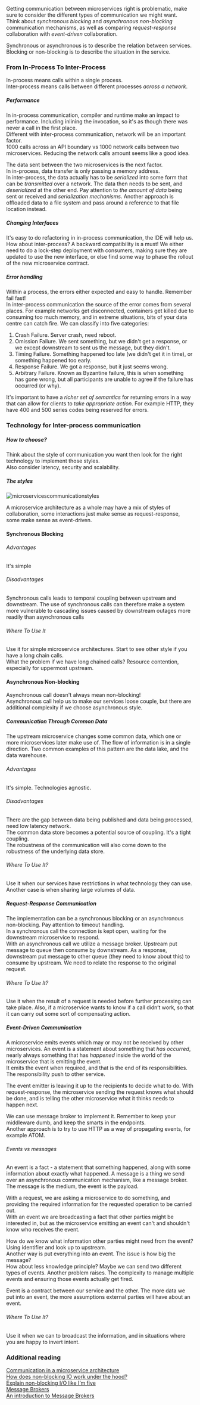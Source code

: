Getting communication between microservices right is problematic, make sure to consider the different types of communication we might want.  
Think about _synchronous blocking_ and _asynchronous non-blocking_ communication mechanisms, as well as comparing _request-response_ collaboration with _event-driven_ collaboration.

Synchronous or asynchronous is to describe the relation between services.  
Blocking or non-blocking is to describe the situation in the service.

### From In-Process To Inter-Process

In-process means calls within a single process.  
Inter-process means calls between different processes _across a network_.

##### Performance

In in-process communication, compiler and runtime make an impact to performance. Including inlining the invocation, so it's as though there was never a call in the first place.  
Different with inter-process communication, network will be an important factor.  
1000 calls across an API boundary vs 1000 network calls between two microservices. Reducing the network calls amount seems like a good idea.

The data sent between the two microservices is the next factor.  
In in-process, data transfer is only passing a memory address.  
In inter-process, the data actually has to be _serialized_ into some form that can be _transmitted_ over a network. The data then needs to be sent, and _deserialized_ at the other end. Pay attention to _the amount of data_ being sent or received and _serialization mechanisms_. Another approach is offloaded data to a file system and pass around a reference to that file location instead.

##### Changing Interfaces

It's easy to do refactoring in in-process communication, the IDE will help us.  
How about inter-process? A backward compatibility is a must! We either need to do a lock-step deployment with consumers, making sure they are updated to use the new interface, or else find some way to phase the rollout of the new microservice contract.

##### Error handling

Within a process, the errors either expected and easy to handle. Remember fail fast!  
In inter-process communication the source of the error comes from several places. For example networks get disconnected, containers get killed due to consuming too much memory, and in extreme situations, bits of your data centre can catch fire. We can classify into five categories:  
1. Crash Failure. Server crash, need reboot.  
2. Omission Failure. We sent something, but we didn't get a response, or we except downstream to sent us the message, but they didn't.  
3. Timing Failure. Something happened too late (we didn't get it in time), or something happened too early.  
4. Response Failure. We got a response, but it just seems wrong.  
5. Arbitrary Failure. Known as Byzantine failure, this is when something has gone wrong, but all participants are unable to agree if the failure has occurred (or why).

It's important to have a _richer set of semantics_ for returning errors in a way that can allow for clients to _take appropriate action_. For example HTTP, they have 400 and 500 series codes being reserved for errors.

### Technology for Inter-process communication

##### How to choose?

Think about the style of communication you want then look for the right technology to implement those styles.  
Also consider latency, security and scalability.

##### The styles

![microservicescommunicationstyles](https://drive.google.com/uc?export=view&id=16HVNJCm7ejKYqzOL8JdyFOgyNbM-pSBy)

A microservice architecture as a whole may have a mix of styles of collaboration, some interactions just make sense as request-response, some make sense as event-driven.

#### Synchronous Blocking

###### Advantages

It's simple

###### Disadvantages

Synchronous calls leads to temporal coupling between upstream and downstream. The use of synchronous calls can therefore make a system more vulnerable to cascading issues caused by downstream outages more readily than asynchronous calls

###### Where To Use It

Use it for simple microservice architectures. Start to see other style if you have a long chain calls.  
What the problem if we have long chained calls? Resource contention, especially for uppermost upstream.

#### Asynchronous Non-blocking

Asynchronous call doesn't always mean non-blocking!  
Asynchronous call help us to make our services loose couple, but there are additional complexity if we choose asynchronous style.

##### Communication Through Common Data

The upstream microservice changes some common data, which one or more microservices later make use of. The flow of information is in a single direction. Two common examples of this pattern are the data lake, and the data warehouse.

###### Advantages

It's simple. Technologies agnostic.

###### Disadvantages

There are the gap between data being published and data being processed, need low latency network.  
The common data store becomes a potential source of coupling. It's a tight coupling.  
The robustness of the communication will also come down to the robustness of the underlying data store.

###### Where To Use It?

Use it when our services have restrictions in what technology they can use. Another case is when sharing large volumes of data.

##### Request-Response Communication

The implementation can be a synchronous blocking or an asynchronous non-blocking. Pay attention to timeout handling.  
In a synchronous call the connection is kept open, waiting for the downstream microservice to respond.  
With an asynchronous call we utilize a message broker. Upstream put message to queue then consume by downstream. As a response, downstream put message to other queue (they need to know about this) to consume by upstream. We need to relate the response to the original request.

###### Where To Use It?

Use it when the result of a request is needed before further processing can take place. Also, if a microservice wants to know if a call didn’t work, so that it can carry out some sort of compensating action.

##### Event-Driven Communication

A microservice emits events which may or may not be received by other microservices. An event is a statement about something that _has occurred_, nearly always something that has _happened_ inside the world of the microservice that is emitting the event.  
It emits the event when required, and that is the end of its responsibilities. The responsibility push to other service.

The event emitter is leaving it up to the recipients to decide what to do. With request-response, the microservice sending the request knows what should be done, and is telling the other microservice what it thinks needs to happen next.

We can use message broker to implement it. Remember to keep your middleware dumb, and keep the smarts in the endpoints.  
Another approach is to try to use HTTP as a way of propagating events, for example ATOM.

###### Events vs messages

An event is a fact - a statement that something happened, along with some information about exactly what happened. A message is a thing we send over an asynchronous communication mechanism, like a message broker.  
The message is the medium, the event is the payload.

With a request, we are asking a microservice to do something, and providing the required information for the requested operation to be carried out.  
With an event we are broadcasting a fact that other parties might be interested in, but as the microservice emitting an event can't and shouldn't know who receives the event.

How do we know what information other parties might need from the event? Using identifier and look up to upstream.  
Another way is put everything into an event. The issue is how big the message?  
How about less knowledge principle? Maybe we can send two different types of events. Another problem raises. The complexity to manage multiple events and ensuring those events actually get fired.

Event is a contract between our service and the other. The more data we put into an event, the more assumptions external parties will have about an event.

###### Where To Use It?

Use it when we can to broadcast the information, and in situations where you are happy to invert intent.

### Additional reading

[Communication in a microservice architecture](https://docs.microsoft.com/en-us/dotnet/architecture/microservices/architect-microservice-container-applications/communication-in-microservice-architecture)  
[How does non-blocking IO work under the hood?](https://medium.com/ing-blog/how-does-non-blocking-io-work-under-the-hood-6299d2953c74)  
[Explain non-blocking I/O like I’m five](https://blog.codecentric.de/en/2019/04/explain-non-blocking-i-o-like-im-five/)  
[Message Brokers](https://www.ibm.com/cloud/learn/message-brokers)  
[An introduction to Message Brokers](https://medium.com/@xaviergeerinck/an-introduction-to-message-brokers-9bd203b4ebbd)